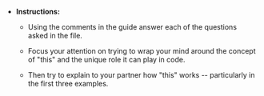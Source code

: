 * **Instructions:**

	* Using the comments in the guide answer each of the questions asked in the file.

	* Focus your attention on trying to wrap your mind around the concept of "this" and the unique role it can play in code.

	* Then try to explain to your partner how "this" works -- particularly in the first three examples.